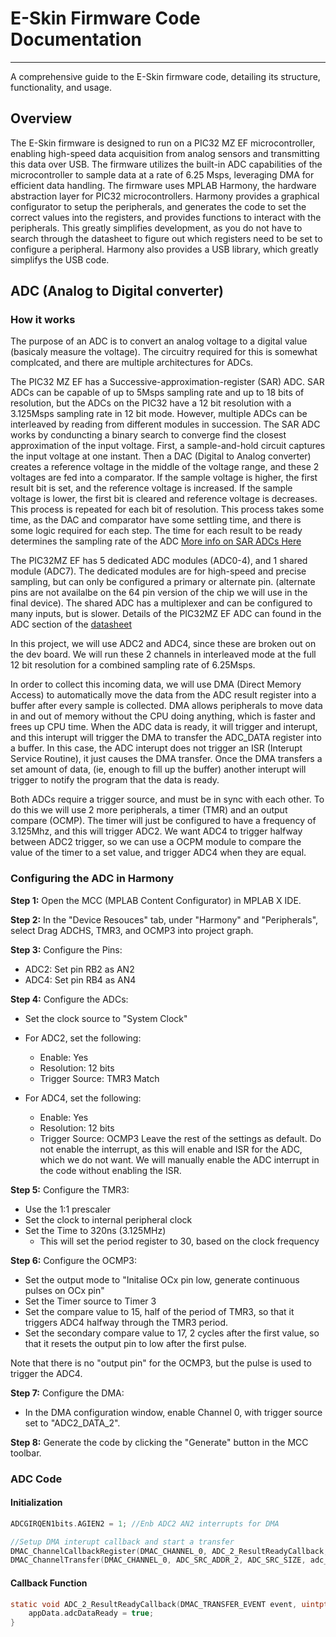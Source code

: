 # E-Skin Firmware Code Documentation
---


A comprehensive guide to the E-Skin firmware code, detailing its structure, functionality, and usage.

## Overview
The E-Skin firmware is designed to run on a PIC32 MZ EF microcontroller, enabling high-speed data acquisition from analog sensors and transmitting this data over USB. The firmware utilizes the built-in ADC capabilities of the microcontroller to sample data at a rate of 6.25 Msps, leveraging DMA for efficient data handling. The firmware uses MPLAB Harmony, the hardware abstraction layer for PIC32 microcontrollers. Harmony provides a graphical configurator to setup the peripherals, and generates the code to set the correct values into the registers, and provides functions to interact with the peripherals. This greatly simplifies development, as you do not have to search through the datasheet to figure out which registers need to be set to configure a peripheral. Harmony also provides a USB library, which greatly simplifys the USB code. 


## ADC (Analog to Digital converter)

### How it works
The purpose of an ADC is to convert an analog voltage to a digital value (basicaly measure the voltage). The circuitry required for this is somewhat complcated, and there are multiple architectures for ADCs. 

The PIC32 MZ EF has a Successive-approximation-register (SAR) ADC. SAR ADCs can be capable of up to 5Msps sampling rate and up to 18 bits of resolution, but the ADCs on the PIC32 have a 12 bit resolution with a 3.125Msps sampling rate in 12 bit mode. However, multiple ADCs can be interleaved by reading from different modules in succession. The SAR ADC works by conduncting a binary search to converge find the closest approximation of the input voltage. First, a sample-and-hold circuit captures the input voltage at one instant. Then a DAC (Digital to Analog converter) creates a reference voltage in the middle of the voltage range, and these 2 voltages are fed into a comparator. If the sample voltage is higher, the first result bit is set, and the reference voltage is increased. If the sample voltage is lower, the first bit is cleared and reference voltage is decreases. This process is repeated for each bit of resolution. This process takes some time, as the DAC and comparator have some settling time, and there is some logic required for each step. The time for each result to be ready determines the sampling rate of the ADC [More info on SAR ADCs Here](https://www.analog.com/en/resources/technical-articles/successive-approximation-registers-sar-and-flash-adcs.html)


 The PIC32MZ EF has 5 dedicated ADC modules (ADC0-4), and 1 shared module (ADC7). The dedicated modules are for high-speed and precise sampling, but can only be configured a primary or alternate pin. (alternate pins are not availalbe on the 64 pin version of the chip we will use in the final device). The shared ADC has a multiplexer and can be configured to many inputs, but is slower. Details of the PIC32MZ EF ADC can found in the ADC section of the [datasheet](https://ww1.microchip.com/downloads/aemDocuments/documents/MCU32/ProductDocuments/DataSheets/PIC32MZ-Embedded-Connectivity-with-Floating-Point-Unit-Family-Data-Sheet-DS60001320H.pdf)

In this project, we will use ADC2 and ADC4, since these are broken out on the dev board. We will run these 2 channels in interleaved mode at the full 12 bit resolution for a combined sampling rate of 6.25Msps. 

In order to collect this incoming data, we will use DMA (Direct Memory Access) to automatically move the data from the ADC result register into a buffer after every sample is collected. DMA allows peripherals to move data in and out of memory without the CPU doing anything, which is faster and frees up CPU time. When the ADC data is ready, it will trigger and interupt, and this interupt will trigger the DMA to transfer the ADC_DATA register into a buffer. In this case, the ADC interupt does not trigger an ISR (Interupt Service Routine), it just causes the DMA transfer. Once the DMA transfers a set amount of data, (ie, enough to fill up the buffer) another interupt will trigger to notify the program that the data is ready. 

Both ADCs require a trigger source, and must be in sync with each other. To do this we will use 2 more peripherals, a timer (TMR) and an output compare (OCMP). The timer will just be configured to have a frequency of 3.125Mhz, and this will trigger ADC2. We want ADC4 to trigger halfway between ADC2 trigger, so we can use a OCPM module to compare the value of the timer to a set value, and trigger ADC4 when they are equal. 



### Configuring the ADC in Harmony  
**Step 1:** Open the MCC (MPLAB Content Configurator) in MPLAB X IDE.

**Step 2:** In the "Device Resouces" tab, under "Harmony" and "Peripherals", select Drag ADCHS, TMR3, and OCMP3 into project graph.

**Step 3:** Configure the Pins: 
- ADC2: Set pin RB2 as AN2
- ADC4: Set pin RB4 as AN4

**Step 4:** Configure the ADCs:
- Set the clock source to "System Clock"
- For ADC2, set the following:
  - Enable: Yes
  - Resolution: 12 bits
  - Trigger Source: TMR3 Match

- For ADC4, set the following:
  - Enable: Yes
  - Resolution: 12 bits
  - Trigger Source: OCMP3
Leave the rest of the settings as default. Do not enable the interrupt, as this will enable and ISR for the ADC, which we do not want. We will manually enable the ADC interrupt in the code without enabling the ISR.

**Step 5:** Configure the TMR3:
- Use the 1:1 prescaler
- Set the clock to internal peripheral clock
- Set the Time to 320ns (3.125MHz)
    - This will set the period register to 30, based on the clock frequency

**Step 6:** Configure the OCMP3:
- Set the output mode to "Initalise OCx pin low, generate continuous pulses on OCx pin"
- Set the Timer source to Timer 3
- Set the compare value to 15, half of the period of TMR3, so that it triggers ADC4 halfway through the TMR3 period.
- Set the secondary compare value to 17, 2 cycles after the first value, so that it resets the output pin to low after the first pulse.

Note that there is no "output pin" for the OCMP3, but the pulse is used to trigger the ADC4.

**Step 7:** Configure the DMA:
- In the DMA configuration window, enable Channel 0, with trigger source set to "ADC2_DATA_2".

**Step 8:** Generate the code by clicking the "Generate" button in the MCC toolbar.

### ADC Code

#### Initialization

```c
ADCGIRQEN1bits.AGIEN2 = 1; //Enb ADC2 AN2 interrupts for DMA

//Setup DMA interupt callback and start a transfer
DMAC_ChannelCallbackRegister(DMAC_CHANNEL_0, ADC_2_ResultReadyCallback, 0);
DMAC_ChannelTransfer(DMAC_CHANNEL_0, ADC_SRC_ADDR_2, ADC_SRC_SIZE, adc_buf, sizeof (adc_buf), sizeof (uint32_t));
```


#### Callback Function
```c
static void ADC_2_ResultReadyCallback(DMAC_TRANSFER_EVENT event, uintptr_t contextHandle) {
    appData.adcDataReady = true;
}
```


